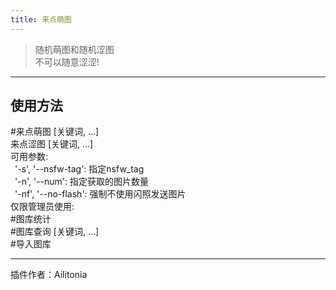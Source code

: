 ```yaml
---
title: 来点萌图
---
```


> 随机萌图和随机涩图<br/>
> 不可以随意涩涩!

---
## 使用方法
\#来点萌图 [关键词, ...]<br/>
来点涩图 [关键词, ...]<br/>
可用参数:<br/>
&ensp;'-s', '--nsfw-tag': 指定nsfw_tag<br/>
&ensp;'-n', '--num': 指定获取的图片数量<br/>
&ensp;'-nf', '--no-flash': 强制不使用闪照发送图片<br/>
仅限管理员使用:<br/>
\#图库统计<br/>
\#图库查询 [关键词, ...]<br/>
\#导入图库

---
插件作者：Ailitonia